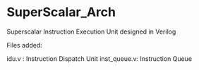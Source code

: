 SuperScalar_Arch
================

Superscalar Instruction Execution Unit designed in Verilog

Files added:

idu.v : Instruction Dispatch Unit
inst_queue.v: Instruction Queue
